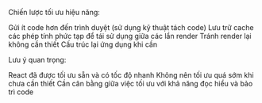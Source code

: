 Chiến lược tối ưu hiệu năng:

Gửi ít code hơn đến trình duyệt (sử dụng kỹ thuật tách code)
Lưu trữ cache các phép tính phức tạp để tái sử dụng giữa các lần render
Tránh render lại không cần thiết
Cấu trúc lại ứng dụng khi cần

Lưu ý quan trọng:

React đã được tối ưu sẵn và có tốc độ nhanh
Không nên tối ưu quá sớm khi chưa cần thiết
Cần cân bằng giữa việc tối ưu với khả năng đọc hiểu và bảo trì code